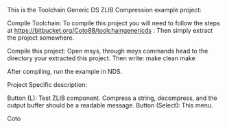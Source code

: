 This is the Toolchain Generic DS ZLIB Compression example project:

Compile Toolchain: To compile this project you will need to follow the steps at https://bitbucket.org/Coto88/toolchaingenericds : Then simply extract the project somewhere.

Compile this project: Open msys, through msys commands head to the directory your extracted this project. Then write: make clean make

After compiling, run the example in NDS.

Project Specific description: 

Button (L): Test ZLIB component. Compress a string, decompress, and the output buffer should be a readable message.
Button (Select): This menu.


Coto
